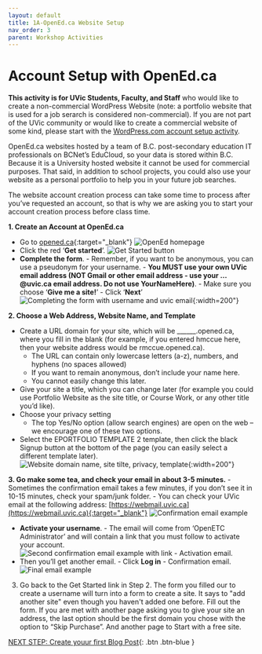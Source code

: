 ```yaml
---
layout: default
title: 1A-OpenEd.ca Website Setup
nav_order: 3
parent: Workshop Activities
---
```

# Account Setup with OpenEd.ca
**This activity is for UVic Students, Faculty, and Staff** who would like to create a non-commercial WordPress Website (note: a portfolio website that is used for a job serarch is considered non-commercial). If you are not part of the UVic community or would like to create a commercial website of some kind, please start with the [WordPress.com account setup activity](account-setup-post.html).

OpenEd.ca websites hosted by a team of B.C. post-secondary education IT professionals on BCNet’s EduCloud, so your data is stored within B.C.  Because it is a University hosted website it cannot be used for commercial purposes. That said, in addition to school projects, you could also use your website as a personal portfolio to help you in your future job searches.

The website account creation process can take some time to process after you’ve requested an account, so that is why we are asking you to start your account creation process before class time.

**1. Create an Account at OpenEd.ca**
  - Go to [opened.ca](https://opened.ca/){:target="_blank"} 
  ![OpenEd homepage](/images/opened-setup-01.png)
  - Click the red ‘**Get started**’.
  ![Get Started button](/images/opened-setup-02.png)
  - **Complete the form**.
        - Remember, if you want to be anonymous, you can use a pseudonym for your username.
        - **You MUST use your own UVic email address (NOT Gmail or other email address - use your …@uvic.ca email address. Do not use YourNameHere)**.
        - Make sure you choose ‘**Give me a site!**’
        - Click ‘**Next**’<br>
   ![Completing the form with username and uvic email](/images/opened-setup-03b.png){:width=200"}
  
**2. Choose a Web Address, Website Name, and Template**  
  - Create a URL domain for your site, which will be ______.opened.ca, where you fill in the blank (for example, if you entered hmccue here, then your website address would be rmccue.opened.ca).
    - The URL can contain only lowercase letters (a-z), numbers, and hyphens (no spaces allowed)
    - If you want to remain anonymous, don’t include your name here.
    - You cannot easily change this later.
  - Give your site a title, which you can change later (for example you could use Portfolio Website as the site title, or Course Work, or any other title you’d like).
  - Choose your privacy setting
    - The top Yes/No option (allow search engines) are open on the web – we encourage one of these two options.
  - Select the EPORTFOLIO TEMPLATE 2 template, then click the black Signup button at the bottom of the page (you can easily select a different template later).
  ![Website domain name, site tilte, privacy, template](/images/opened-setup-03.png){:width=200"}
  
**3. Go make some tea, and check your email in about 3-5 minutes.**
        - Sometimes the confirmation email takes a few minutes, if you don’t see it in 10-15 minutes, check your spam/junk folder.
        - You can check your UVic email at the following address: [https://webmail.uvic.ca](https://webmail.uvic.ca){:target="_blank"} 
   ![Confirmation email example](/images/opened-setup-05.png)
  - **Activate your username**.
        - The email will come from ‘OpenETC Administrator’ and will contain a link that you must follow to activate your account.<br>
   ![Second confirmation email example with link](/images/opened-setup-06.png)
        - Activation email.
  - Then you’ll get another email.
        - Click **Log in**
        - Confirmation email.<br>
   ![Final email example](/images/opened-setup-07.png)

3. Go back to the Get Started link in Step 2. The form you filled our to create a username will turn into a form to create a site. It says to "add another site" even though you haven't added one before. Fill out the form. If you are met with another page asking you to give your site an address, the last option should be the first domain you chose with the option to “Skip Purchase”. And another page to Start with a free site.

[NEXT STEP: Create youur first Blog Post](open-ed-blog-post){: .btn .btn-blue }
